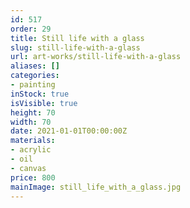 ```yaml
---
id: 517
order: 29
title: Still life with a glass
slug: still-life-with-a-glass
url: art-works/still-life-with-a-glass
aliases: []
categories:
- painting
inStock: true
isVisible: true
height: 70
width: 70
date: 2021-01-01T00:00:00Z
materials:
- acrylic
- oil
- canvas
price: 800
mainImage: still_life_with_a_glass.jpg
---
```

